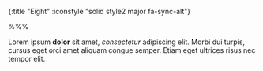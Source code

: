 {:title "Eight"
 :iconstyle "solid style2 major fa-sync-alt"}

%%%

Lorem ipsum **dolor** sit amet, *consectetur* adipiscing elit. Morbi dui turpis, cursus eget orci amet aliquam congue semper. Etiam eget ultrices risus nec tempor elit.
